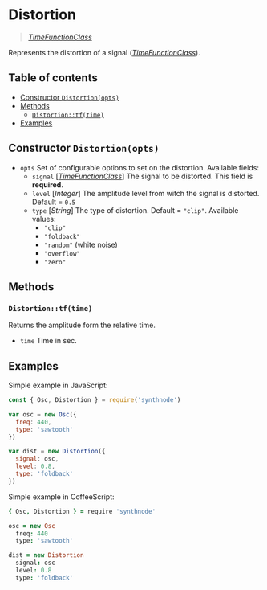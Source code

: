 # Distortion

> [_TimeFunctionClass_](../README.md)

Represents the distortion of a signal ([_TimeFunctionClass_](../README.md)).

## Table of contents
- [Constructor `Distortion(opts)`](#constructor-distortionopts)
- [Methods](#methods)
  - [`Distortion::tf(time)`](#distortiontftime)
- [Examples](#examples)

## Constructor `Distortion(opts)`

- `opts` Set of configurable options to set on the distortion. Available fields:
  - `signal` [[_TimeFunctionClass_](../README.md)] The signal to be distorted. This field is **required**.
  - `level` [_Integer_] The amplitude level from witch the signal is distorted. Default = `0.5`
  - `type` [_String_] The type of distortion. Default = `"clip"`. Available values:
    - `"clip"`
    - `"foldback"`
    - `"random"` (white noise)
    - `"overflow"`
    - `"zero"`

## Methods
### `Distortion::tf(time)`
Returns the amplitude form the relative time.
- `time` Time in sec.

## Examples

Simple example in JavaScript:
```js
const { Osc, Distortion } = require('synthnode')

var osc = new Osc({
  freq: 440,
  type: 'sawtooth'
})

var dist = new Distortion({
  signal: osc,
  level: 0.8,
  type: 'foldback'
})
```

Simple example in CoffeeScript:
```coffee
{ Osc, Distortion } = require 'synthnode'

osc = new Osc
  freq: 440
  type: 'sawtooth'

dist = new Distortion
  signal: osc
  level: 0.8
  type: 'foldback'
```
